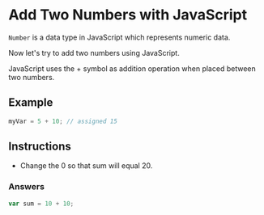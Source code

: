 # Add Two Numbers with JavaScript

`Number` is a data type in JavaScript which represents numeric data.

Now let's try to add two numbers using JavaScript.

JavaScript uses the + symbol as addition operation when placed between two numbers.

## Example

```javascript
myVar = 5 + 10; // assigned 15
```

## Instructions
 - Change the 0 so that sum will equal 20.
 
### Answers

```javascript
var sum = 10 + 10;
```
